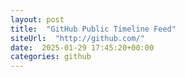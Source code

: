 ```yaml
---
layout: post
title:  "GitHub Public Timeline Feed"
siteUrl:  "http://github.com/"
date:  2025-01-29 17:45:20+00:00
categories: github
---
```

